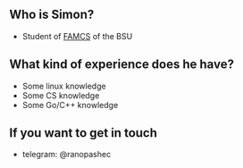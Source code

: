 ## Who is Simon?

- Student of [FAMCS](https://fpmi.bsu.by/en/main.aspx) of the BSU
## What kind of experience does he have?

- Some linux knowledge
- Some CS knowledge
- Some Go/C++ knowledge

## If you want to get in touch

- telegram: @ranopashec
